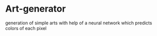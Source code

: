 # Art-generator
generation of simple arts with help of a neural network which predicts colors of each pixel
